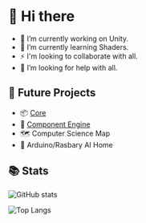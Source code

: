 # 👋 Hi there
- 🔭 I’m currently working on Unity.
- 🌱 I’m currently learning Shaders.
- ⚡ I'm looking to collaborate with all.
- 🤔 I’m looking for help with all.

## 🧪 Future Projects
- 📦 [Core](https://github.com/deadbit-dev/com.joyteam.core)
- 🚀 [Component Engine](https://github.com/deadbit-dev/ecs-engine)
- 🗺 Computer Science Map
- 🤖 Arduino/Rasbary AI Home

## 📚 Stats
![GitHub stats](https://github-readme-stats.vercel.app/api?username=deadbit-dev&bg_color=30,351F39,726A95&title_color=fff&text_color=fff&hide_border=true)

![Top Langs](https://github-readme-stats.vercel.app/api/top-langs/?username=deadbit-dev&layout=compact&langs_count=10&bg_color=30,351F39,726A95&title_color=fff&text_color=fff&hide_border=true)
